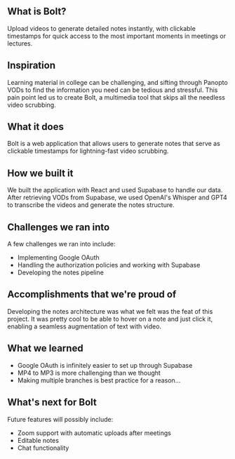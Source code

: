 ## What is Bolt?

Upload videos to generate detailed notes instantly, with clickable timestamps for quick access to the most important moments in meetings or lectures.

## Inspiration

Learning material in college can be challenging, and sifting through Panopto VODs to find the information you need can be tedious and stressful. This pain point led us to create Bolt, a multimedia tool that skips all the needless video scrubbing.

## What it does

Bolt is a web application that allows users to generate notes that serve as clickable timestamps for lightning-fast video scrubbing.

## How we built it

We built the application with React and used Supabase to handle our data. After retrieving VODs from Supabase, we used OpenAI's Whisper and GPT4 to transcribe the videos and generate the notes structure.

## Challenges we ran into

A few challenges we ran into include:

- Implementing Google OAuth
- Handling the authorization policies and working with Supabase
- Developing the notes pipeline

## Accomplishments that we're proud of

Developing the notes architecture was what we felt was the feat of this project. It was pretty cool to be able to hover on a note and just click it, enabling a seamless augmentation of text with video.

## What we learned

- Google OAuth is infinitely easier to set up through Supabase
- MP4 to MP3 is more challenging than we thought
- Making multiple branches is best practice for a reason...

## What's next for Bolt

Future features will possibly include:

- Zoom support with automatic uploads after meetings
- Editable notes
- Chat functionality
